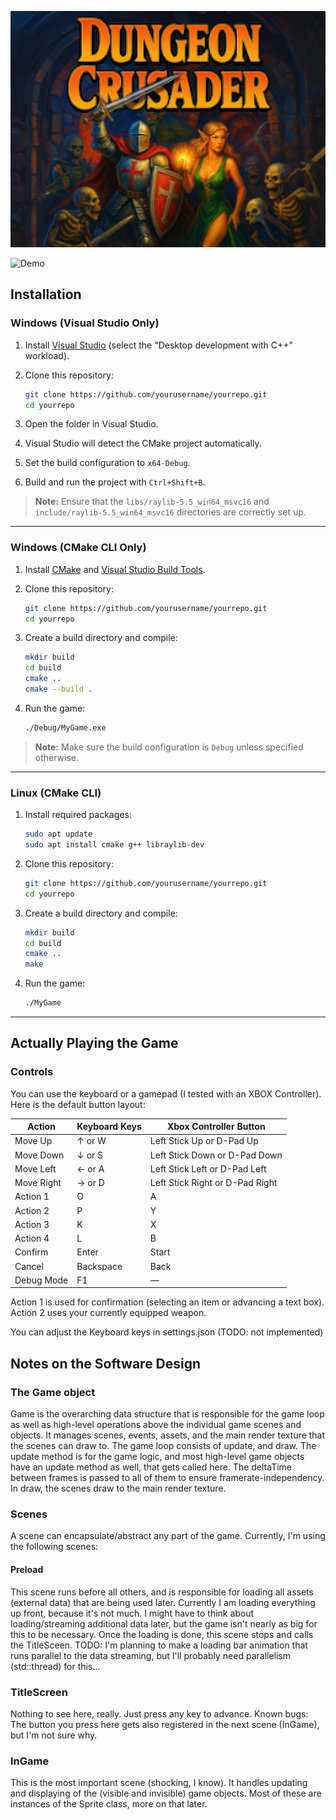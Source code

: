 ﻿<p align="center">
    <img width="600" src="github/title_big.png">
</p>

![Demo](github/hero.gif)

## Installation

### Windows (Visual Studio Only)

1. Install [Visual Studio](https://visualstudio.microsoft.com/) (select the "Desktop development with C++" workload).
2. Clone this repository:

   ```bash
   git clone https://github.com/yourusername/yourrepo.git
   cd yourrepo
   ```

3. Open the folder in Visual Studio.
4. Visual Studio will detect the CMake project automatically.
5. Set the build configuration to `x64-Debug`.
6. Build and run the project with `Ctrl+Shift+B`.

> **Note:**
> Ensure that the `libs/raylib-5.5_win64_msvc16` and `include/raylib-5.5_win64_msvc16` directories are correctly set up.

---

### Windows (CMake CLI Only)

1. Install [CMake](https://cmake.org/download/) and [Visual Studio Build Tools](https://visualstudio.microsoft.com/visual-cpp-build-tools/).
2. Clone this repository:

   ```bash
   git clone https://github.com/yourusername/yourrepo.git
   cd yourrepo
   ```

3. Create a build directory and compile:

   ```bash
   mkdir build
   cd build
   cmake ..
   cmake --build .
   ```

4. Run the game:

   ```bash
   ./Debug/MyGame.exe
   ```

> **Note:**
> Make sure the build configuration is `Debug` unless specified otherwise.

---

### Linux (CMake CLI)

1. Install required packages:

   ```bash
   sudo apt update
   sudo apt install cmake g++ libraylib-dev
   ```

2. Clone this repository:

   ```bash
   git clone https://github.com/yourusername/yourrepo.git
   cd yourrepo
   ```

3. Create a build directory and compile:

   ```bash
   mkdir build
   cd build
   cmake ..
   make
   ```

4. Run the game:

   ```bash
   ./MyGame
   ```

---


## Actually Playing the Game

### Controls

You can use the keyboard or a gamepad (I tested with an XBOX Controller). 
Here is the default button layout: 

| Action        | Keyboard Keys               | Xbox Controller Button           |
|---------------|-----------------------------|----------------------------------|
| Move Up       | ↑ or W                       | Left Stick Up or D-Pad Up        |
| Move Down     | ↓ or S                       | Left Stick Down or D-Pad Down    |
| Move Left     | ← or A                       | Left Stick Left or D-Pad Left    |
| Move Right    | → or D                       | Left Stick Right or D-Pad Right  |
| Action 1      | O                           | A					             |
| Action 2      | P                           | Y								 |
| Action 3      | K                           | X								 |
| Action 4      | L                           | B								 |
| Confirm       | Enter                       | Start							 |
| Cancel        | Backspace                   | Back							 |
| Debug Mode    | F1                          | —                                |

Action 1 is used for confirmation (selecting an item or advancing a text box).
Action 2 uses your currently equipped weapon.

You can adjust the Keyboard keys in settings.json (TODO: not implemented)


## Notes on the Software Design

### The Game object
Game is the overarching data structure that is responsible for the game loop as well as high-level operations above the individual game scenes and objects.
It manages scenes, events, assets, and the main render texture that the scenes can draw to. The game loop consists of update, and draw. The update method is for the game logic, and most high-level game objects have an update method as well, that gets called here. The deltaTime between frames is passed to all of them to ensure framerate-independency. In draw, the scenes draw to the main render texture.

### Scenes
A scene can encapsulate/abstract any part of the game. Currently, I'm using the following scenes:

#### Preload
This scene runs before all others, and is responsible for loading all assets (external data) that are being used later. Currently I am loading everything up front, because it's not much. I might have to think about loading/streaming additional data later, but the game isn't nearly as big for this to be necessary.
Once the loading is done, this scene stops and calls the TitleSceen.
TODO: I'm planning to make a loading bar animation that runs parallel to the data streaming, but I'll probably need parallelism (std::thread) for this...

### TitleScreen
Nothing to see here, really. Just press any key to advance.
Known bugs: The button you press here gets also registered in the next scene (InGame), but I'm not sure why.

### InGame
This is the most important scene (shocking, I know). It handles updating and displaying of the (visible and invisible) game objects. Most of these are instances of the Sprite class, more on that later.

